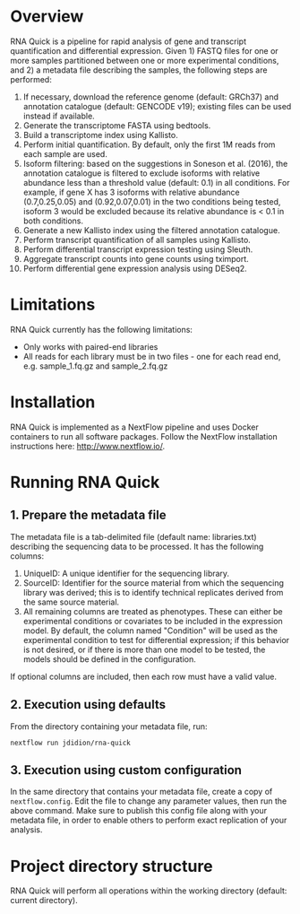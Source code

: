 # Overview

RNA Quick is a pipeline for rapid analysis of gene and transcript quantification and differential expression. Given 1) FASTQ files for one or more samples partitioned between one or more experimental conditions, and 2) a metadata file describing the samples, the following steps are performed:

1. If necessary, download the reference genome (default: GRCh37) and annotation catalogue (default: GENCODE v19); existing files can be used instead if available.
2. Generate the transcriptome FASTA using bedtools.
3. Build a transcriptome index using Kallisto.
4. Perform initial quantification. By default, only the first 1M reads from each sample are used.
5. Isoform filtering: based on the suggestions in Soneson et al. (2016), the annotation catalogue is filtered to exclude isoforms with relative abundance less than a threshold value (default: 0.1) in all conditions. For example, if gene X has 3 isoforms with relative abundance (0.7,0.25,0.05) and (0.92,0.07,0.01) in the two conditions being tested, isoform 3 would be excluded because its relative abundance is < 0.1 in both conditions.
6. Generate a new Kallisto index using the filtered annotation catalogue.
7. Perform transcript quantification of all samples using Kallisto.
8. Perform differential transcript expression testing using Sleuth.
9. Aggregate transcript counts into gene counts using tximport.
10. Perform differential gene expression analysis using DESeq2.

# Limitations

RNA Quick currently has the following limitations:

* Only works with paired-end libraries
* All reads for each library must be in two files - one for each read end, e.g. sample\_1.fq.gz and sample_2.fq.gz

# Installation

RNA Quick is implemented as a NextFlow pipeline and uses Docker containers to run all software packages. Follow the NextFlow installation instructions here: http://www.nextflow.io/.

# Running RNA Quick

## 1. Prepare the metadata file

The metadata file is a tab-delimited file (default name: libraries.txt) describing the sequencing data to be processed. It has the following columns:

1. UniqueID: A unique identifier for the sequencing library.
2. SourceID: Identifier for the source material from which the sequencing library was derived; this is to identify technical replicates derived from the same source material.
3. All remaining columns are treated as phenotypes. These can either be experimental conditions or covariates to be included in the expression model. By default, the column named "Condition" will be used as the experimental condition to test for differential expression; if this behavior is not desired, or if there is more than one model to be tested, the models should be defined in the configuration.

If optional columns are included, then each row must have a valid value.

## 2. Execution using defaults

From the directory containing your metadata file, run:

```
nextflow run jdidion/rna-quick
```

## 3. Execution using custom configuration

In the same directory that contains your metadata file, create a copy of `nextflow.config`. Edit the file to change any parameter values, then run the above command. Make sure to publish this config file along with your metadata file, in order to enable others to perform exact replication of your analysis.

# Project directory structure

RNA Quick will perform all operations within the working directory (default: current directory).